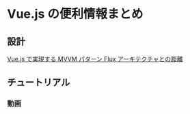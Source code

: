 # Vue.js の便利情報まとめ

## 設計

[Vue.js で実現する MVVM パターン Flux アーキテクチャとの距離](https://speakerdeck.com/shinpeim/vue-dot-jsdeshi-xian-surumvvmpatan-fluxakitekutiyatofalseju-li)

## チュートリアル

### 動画

